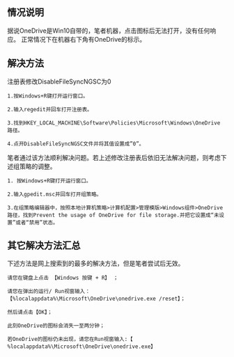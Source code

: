 ## 情况说明
据说OneDrive是Win10自带的，笔者机器，点击图标后无法打开，没有任何响应。
正常情况下在机器右下角有OneDrive的标示。

## 解决方法
注册表修改DisableFileSyncNGSC为0
```
1.按Windows+R键打开运行窗口。

2.输入regedit并回车打开注册表。

3.找到HKEY_LOCAL_MACHINE\Software\Policies\Microsoft\Windows\OneDrive 路径。

4.点开DisableFileSyncNGSC文件并将其值设置成”0”。
```

笔者通过该方法顺利解决问题。若上述修改注册表后依旧无法解决问题，则考虑下述组策略的调整。
```
1. 按Windows+R键打开运行窗口。

2.输入gpedit.msc并回车打开组策略。

3.在组策略编辑器中，按照本地计算机策略>计算机配置>管理模版>Windows组件>OneDrive路径，找到Prevent the usage of OneDrive for file storage.并把它设置成“未设置”或者“禁用”状态。
```
## 其它解决方法汇总
下述方法是网上搜索到的最多的解决方法，但是笔者尝试后无效。
```
请您在键盘上点击 【Windows 按键 + R】 ；

请您在弹出的运行/ Run视窗输入：【%localappdata%\Microsoft\OneDrive\onedrive.exe /reset】；

然后请点击【OK】；

此刻OneDrive的图标会消失一至两分钟；

若OneDrive的图标仍未出现，请您在Run视窗输入:【 %localappdata%\Microsoft\OneDrive\onedrive.exe】
```